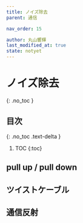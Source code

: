 ```yaml
---
title: ノイズ除去
parent: 通信

nav_order: 15

author: 丸山響輝
last_modified_at: true
state: notyet
---
```


# **ノイズ除去**
{: .no_toc }

## 目次
{: .no_toc .text-delta }

1. TOC
{:toc}

## pull up / pull down

## ツイストケーブル

## 通信反射
